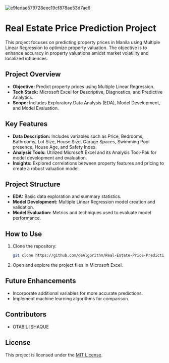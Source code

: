 
![e9fedae579728eec19cf878ae53d7ae6](https://github.com/deAlgorithm/Real-Estate-Price-Prediction/assets/131563995/b42c9a28-f907-4694-a0fc-8a9566eabc6b)


# Real Estate Price Prediction Project

This project focuses on predicting property prices in Manila using Multiple Linear Regression to optimize property valuation. The objective is to enhance accuracy in property valuations amidst market volatility and localized influences.

## Project Overview

- **Objective:** Predict property prices using Multiple Linear Regression.
- **Tech Stack:** Microsoft Excel for Descriptive, Diagnostics, and Predictive Analytics.
- **Scope:** Includes Exploratory Data Analysis (EDA), Model Development, and Model Evaluation.

## Key Features

- **Data Description:** Includes variables such as Price, Bedrooms, Bathrooms, Lot Size, House Size, Garage Spaces, Swimming Pool presence, House Age, and Safety Index.
- **Analysis Tools:** Utilized Microsoft Excel and its Analysis Tool-Pak for model development and evaluation.
- **Insights:** Explored correlations between property features and pricing to create a robust valuation model.

## Project Structure

- **EDA:** Basic data exploration and summary statistics.
- **Model Development:** Multiple Linear Regression model creation and validation.
- **Model Evaluation:** Metrics and techniques used to evaluate model performance.

## How to Use

1. Clone the repository:
    ```bash
    git clone https://github.com/deAlgorithm/Real-Estate-Price-Prediction
    ```
2. Open and explore the project files in Microsoft Excel.

## Future Enhancements

- Incorporate additional variables for more accurate predictions.
- Implement machine learning algorithms for comparison.

## Contributors

- OTABIL ISHAQUE

## License

This project is licensed under the [MIT License](https://github.com/deAlgorithm/Real-Estate-Price-Prediction?tab=MIT-1-ov-file#).
